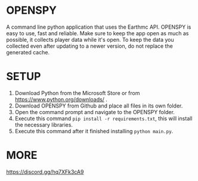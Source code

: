 # OPENSPY
A command line python application that uses the Earthmc API.
OPENSPY is easy to use, fast and reliable.
Make sure to keep the app open as much as possible, it collects player data while it's open.
To keep the data you collected even after updating to a newer version, do not replace the generated cache.

# SETUP
1. Download Python from the Microsoft Store or from https://www.python.org/downloads/ .
2. Download OPENSPY from Github and place all files in its own folder.
3. Open the command prompt and navigate to the OPENSPY folder.
4. Execute this command ``pip install -r requirements.txt``, this will install the necessary libraries.
5. Execute this command after it finished installing ``python main.py``.

# MORE
https://discord.gg/hq7XFk3cA9
